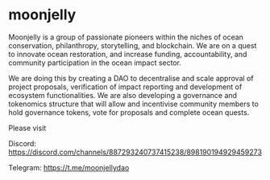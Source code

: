 # moonjelly

Moonjelly is a group of passionate pioneers within the niches of ocean conservation, philanthropy, storytelling, and blockchain. We are on a quest to innovate ocean restoration, and increase funding, accountability, and community participation in the ocean impact sector.

We are doing this by creating a DAO to decentralise and scale approval of project proposals, verification of impact reporting and development of ecosystem functionalities. We are also developing a governance and tokenomics structure that will allow and incentivise community members to hold governance tokens, vote for proposals and complete ocean quests.


Please visit 

  Discord: https://discord.com/channels/887293240737415238/898190194929459273
  
  Telegram: https://t.me/moonjellydao
